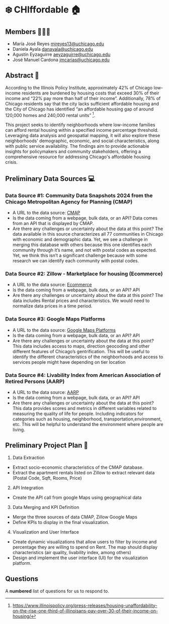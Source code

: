 # :snowflake: CHIffordable :house:

## Members 🧑‍🤝‍🧑

- María José Reyes  <mjreyes13@uchicago.edu>
- Daniela Ayala <danayala@uchicago.edu>
- Agustín Eyzaguirre <aeyzaguirre@uchicago.edu>
- José Manuel Cardona <jmcarias@uchicago.edu>

## Abstract :page_with_curl:

According to the Illinois Policy Institute, approximately 42% of Chicago low-income residents are burdened by housing costs that exceed 30% of their income and “22% pay more than half of their income”. Additionally, 78% of Chicago residents say that the city lacks sufficient affordable housing and the City of Chicago has identified “an affordable housing gap of around 120,000 homes and 240,000 rental units” [^1].

This project seeks to identify neighborhoods where low-income families can afford rental housing within a specified income percentage threshold. Leveraging data analysis and geospatial mapping, it will also explore these neighborhoods' demographic, economic, and social characteristics, along with public service availability. The findings aim to provide actionable insights for policymakers and community stakeholders, offering a comprehensive resource for addressing Chicago's affordable housing crisis.

## Preliminary Data Sources :computer:

### Data Source #1: Community Data Snapshots 2024 from the Chicago Metropolitan Agency for Planning (CMAP)

- A URL to the data source: [CMAP](https://datahub.cmap.illinois.gov/datasets/CMAPGIS::community-data-snapshots-2024/explore?layer=0) 
- Is the data coming from a webpage, bulk data, or an API?
Data comes from an API that is displayed by CMAP.
- Are there any challenges or uncertainty about the data at this point?
The data available in this source characterizes all 77 communities in Chicago with economic and demographic data. Yet, we see a challenge in merging this database with others because this one identifies each community through it’s name, and not with postal codes as expected. Yet, we think this isn’t a significant challenge because with some research we can identify each community with postal codes.

### Data Source #2: Zillow - Marketplace for housing (Ecommerce)
- A URL to the data source: [Ecommerce](https://www.zillow.com/chicago-il/rent-houses/?searchQueryState=%7B%22pagination%22%3A%7B%7D%2C%22isMapVisible%22%3Atrue%2C%22mapBounds%22%3A%7B%22west%22%3A-88.2828080184946%2C%22east%22%3A-87.06057901458836%2C%22south%22%3A41.559915483636956%2C%22north%22%3A42.17860982259146%7D%2C%22regionSelection%22%3A%5B%7B%22regionId%22%3A17426%2C%22regionType%22%3A6%7D%5D%2C%22filterState%22%3A%7B%22sort%22%3A%7B%22value%22%3A%22priorityscore%22%7D%2C%22fr%22%3A%7B%22value%22%3Atrue%7D%2C%22fsba%22%3A%7B%22value%22%3Afalse%7D%2C%22fsbo%22%3A%7B%22value%22%3Afalse%7D%2C%22nc%22%3A%7B%22value%22%3Afalse%7D%2C%22cmsn%22%3A%7B%22value%22%3Afalse%7D%2C%22auc%22%3A%7B%22value%22%3Afalse%7D%2C%22fore%22%3A%7B%22value%22%3Afalse%7D%2C%22tow%22%3A%7B%22value%22%3Afalse%7D%2C%22mf%22%3A%7B%22value%22%3Afalse%7D%2C%22con%22%3A%7B%22value%22%3Afalse%7D%2C%22land%22%3A%7B%22value%22%3Afalse%7D%2C%22apa%22%3A%7B%22value%22%3Afalse%7D%2C%22manu%22%3A%7B%22value%22%3Afalse%7D%2C%22apco%22%3A%7B%22value%22%3Afalse%7D%7D%2C%22isListVisible%22%3Atrue%7D) 
- Is the data coming from a webpage, bulk data, or an API?
API
- Are there any challenges or uncertainty about the data at this point?
The data includes Rental prices and characteristics. We would need to normalize data prices in a time period. 

### Data Source #3: Google Maps Platforms
- A URL to the data source: [Google Maps Platforms](https://developers.google.com/maps) 
- Is the data coming from a webpage, bulk data, or an API?
API
- Are there any challenges or uncertainty about the data at this point?
This data includes access to maps, direction geocoding and other different features of Chicago’s gentrification. This will be useful to identify the different characteristics of the neighborhoods and access to services people might have depending on tier location

### Data Source #4: Livability Index from American Association of Retired Persons (AARP)
- A URL to the data source: [AARP](https://livabilityindex.aarp.org/search/Chicago,%20Illinois,%20United%20States)
- Is the data coming from a webpage, bulk data, or an API?
API
- Are there any challenges or uncertainty about the data at this point?
This data provides scores and metrics in different variables related to measuring the quality of life for people. Including indicators for categories such as housing, neighborhood, transportation,environment, etc. This will be helpful to understand the environment where people are living. 

## Preliminary Project Plan 👷

1. Data Extraction
 - Extract socio-economic characteristics of the CMAP database.
 - Extract the apartment rentals listed on Zillow to extract relevant data (Postal Code, Sqft, Rooms, Price)

2. API Integration
 - Create the API call from google Maps using geographical data

3. Data Merging and KPI Definition
 - Merge the three sources of data CMAP, Zillow Google Maps
 - Define KPIs to display in the final visualization.

4. Visualization and User Interface
 - Create dynamic visualizations that allow users to filter by income and percentage they are willing to spend on Rent. The map should display characteristics (air quality, livability index, among others)
 - Design and implement the user interface (UI) for the visualization platform.


[^1]: https://www.illinoispolicy.org/press-releases/housing-unaffordability-on-the-rise-one-third-of-illinoisans-pay-over-30-of-their-income-on-housing/



## Questions

A **numbered** list of questions for us to respond to.
